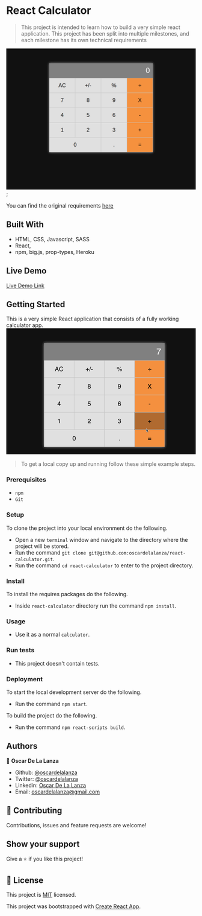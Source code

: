 # React Calculator

> This project is intended to learn how to build a very simple react application. This project has been split into multiple
> milestones, and each milestone has its own technical requirements   

![screenshot](./src/assets/img/calculator.png);

You can find the original requirements [here](https://github.com/microverseinc/project-react-calculator)

## Built With

- HTML, CSS, Javascript, SASS
- React,
- npm, big.js, prop-types, Heroku


## Live Demo

[Live Demo Link](https://react-calculator-mv.herokuapp.com/)


## Getting Started

This is a very simple React application that consists of a fully working calculator app.
![mock](./src/assets/img/mock.gif)

> To get a local copy up and running follow these simple example steps.

### Prerequisites

- `npm`
- `Git`

### Setup

To clone the project into your local environment do the following.

- Open a new `terminal` window and navigate to the directory where the project will be stored.
- Run the command `git clone git@github.com:oscardelalanza/react-calculator.git`.
- Run the command `cd react-calculator` to enter to the project directory.

### Install

To install the requires packages do the following.

- Inside `react-calculator` directory run the command `npm install`.

### Usage
 
- Use it as a normal `calculator`.

### Run tests

- This project doesn't contain tests.

### Deployment

To start the local development server do the following.

- Run the command `npm start`.

To build the project do the following.

- Run the command `npm react-scripts build`.

## Authors

👤 **Oscar De La Lanza**

- Github: [@oscardelalanza](https://github.com/oscardelalanza)
- Twitter: [@oscardelalanza](https://twitter.com/oscardelalanza)
- Linkedin: [Oscar De La Lanza](https://linkedin.com/in/oscardelalanza)
- Email: oscardelalanza@gmail.com

## 🤝 Contributing

Contributions, issues and feature requests are welcome!


## Show your support

Give a ⭐️ if you like this project!


## 📝 License

This project is [MIT](lic.url) licensed.

This project was bootstrapped with [Create React App](https://github.com/facebook/create-react-app).
